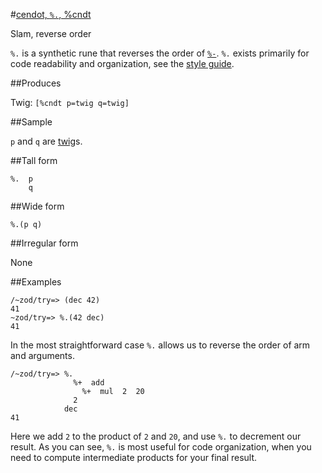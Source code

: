 #[cendot, `%.`, %cndt](#cndt)

Slam, reverse order

`%.` is a synthetic rune that reverses the order of [`%-`](). `%.` exists primarily for code readability and organization, see the [style guide]().

##Produces

Twig: `[%cndt p=twig q=twig]`

##Sample

`p` and `q` are [twig]()s.

##Tall form

    %.  p
        q

##Wide form

    %.(p q)

##Irregular form

None

##Examples

    /~zod/try=> (dec 42)
    41
    ~zod/try=> %.(42 dec)
    41

In the most straightforward case `%.` allows us to reverse the order of arm and arguments. 

    /~zod/try=> %.
                  %+  add
                    %+  mul  2  20
                  2
                dec
    41

Here we add `2` to the product of `2` and `20`, and use `%.` to decrement our result. As you can see, `%.` is most useful for code organization, when you need to compute intermediate products for your final result.
